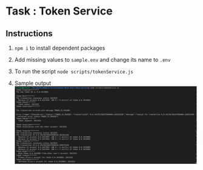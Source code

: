 # Task : Token Service



## Instructions

1. `npm i` to install dependent packages
2. Add missing values to `sample.env` and change its name to `.env`

3. To run the script `node scripts/tokenService.js`
4. Sample output
   ![Sample Output](./results/tokenService.png)
